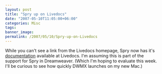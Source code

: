 ```yaml
---
layout: post
title: "Spry up on Livedocs"
date: "2007-05-10T11:05:00+06:00"
categories: Misc 
tags: 
banner_image: 
permalink: /2007/05/10/Spry-up-on-Livedocs
---
```


While you can't see a link from the Livedocs homepage, Spry now has it's <a href="http://livedocs.adobe.com/en_US/Spry/1.4/">documentation</a> available at Livedocs. I'm assuming this is part of the support for Spry in Dreamweaver. (Which I'm hoping to evaluate this week. I'll be curious to see how quickly DWMX launches on my new Mac.)